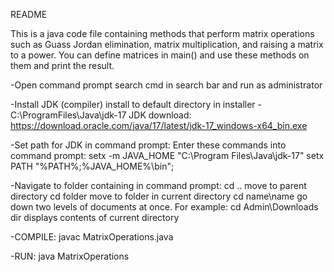 README

This is a java code file containing methods that perform matrix operations such as Guass Jordan elimination, matrix multiplication, and raising a matrix to a power. You can define matrices in main() and use these methods on them and print the result.

-Open command prompt 
   search cmd in search bar and run as administrator

 -Install JDK (compiler) 
   install to default directory in installer - C:\ProgramFiles\Java\jdk-17
   JDK download: 
   https://download.oracle.com/java/17/latest/jdk-17_windows-x64_bin.exe

 -Set path for JDK in command prompt:
   Enter these commands into command prompt:
    setx -m JAVA_HOME "C:\Program Files\Java\jdk-17"
    setx PATH "%PATH%;%JAVA_HOME%\bin";

 -Navigate to folder containing in command prompt:
   cd ..             move to parent directory
   cd folder         move to folder in current directory 
   cd name\name      go down two levels of documents at once. For example: cd Admin\Downloads
   dir               displays contents of current directory

 -COMPILE:
   javac MatrixOperations.java

 -RUN:
   java MatrixOperations
